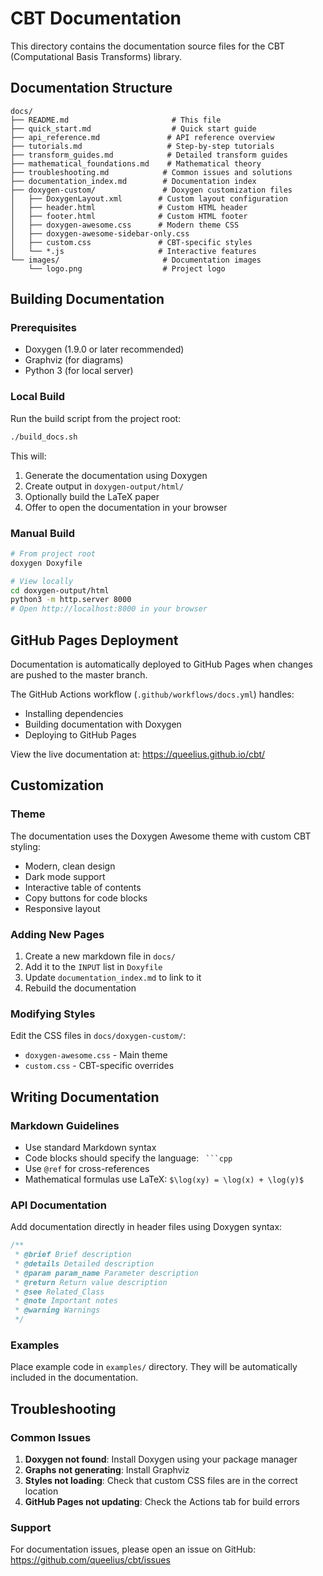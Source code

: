 # CBT Documentation

This directory contains the documentation source files for the CBT (Computational Basis Transforms) library.

## Documentation Structure

```
docs/
├── README.md                       # This file
├── quick_start.md                  # Quick start guide
├── api_reference.md               # API reference overview
├── tutorials.md                   # Step-by-step tutorials
├── transform_guides.md            # Detailed transform guides
├── mathematical_foundations.md    # Mathematical theory
├── troubleshooting.md            # Common issues and solutions
├── documentation_index.md        # Documentation index
├── doxygen-custom/               # Doxygen customization files
│   ├── DoxygenLayout.xml        # Custom layout configuration
│   ├── header.html              # Custom HTML header
│   ├── footer.html              # Custom HTML footer
│   ├── doxygen-awesome.css      # Modern theme CSS
│   ├── doxygen-awesome-sidebar-only.css
│   ├── custom.css               # CBT-specific styles
│   └── *.js                     # Interactive features
└── images/                       # Documentation images
    └── logo.png                  # Project logo

```

## Building Documentation

### Prerequisites

- Doxygen (1.9.0 or later recommended)
- Graphviz (for diagrams)
- Python 3 (for local server)

### Local Build

Run the build script from the project root:

```bash
./build_docs.sh
```

This will:
1. Generate the documentation using Doxygen
2. Create output in `doxygen-output/html/`
3. Optionally build the LaTeX paper
4. Offer to open the documentation in your browser

### Manual Build

```bash
# From project root
doxygen Doxyfile

# View locally
cd doxygen-output/html
python3 -m http.server 8000
# Open http://localhost:8000 in your browser
```

## GitHub Pages Deployment

Documentation is automatically deployed to GitHub Pages when changes are pushed to the master branch.

The GitHub Actions workflow (`.github/workflows/docs.yml`) handles:
- Installing dependencies
- Building documentation with Doxygen
- Deploying to GitHub Pages

View the live documentation at: https://queelius.github.io/cbt/

## Customization

### Theme

The documentation uses the Doxygen Awesome theme with custom CBT styling:
- Modern, clean design
- Dark mode support
- Interactive table of contents
- Copy buttons for code blocks
- Responsive layout

### Adding New Pages

1. Create a new markdown file in `docs/`
2. Add it to the `INPUT` list in `Doxyfile`
3. Update `documentation_index.md` to link to it
4. Rebuild the documentation

### Modifying Styles

Edit the CSS files in `docs/doxygen-custom/`:
- `doxygen-awesome.css` - Main theme
- `custom.css` - CBT-specific overrides

## Writing Documentation

### Markdown Guidelines

- Use standard Markdown syntax
- Code blocks should specify the language: ` ```cpp`
- Use `@ref` for cross-references
- Mathematical formulas use LaTeX: `$\log(xy) = \log(x) + \log(y)$`

### API Documentation

Add documentation directly in header files using Doxygen syntax:

```cpp
/**
 * @brief Brief description
 * @details Detailed description
 * @param param_name Parameter description
 * @return Return value description
 * @see Related_Class
 * @note Important notes
 * @warning Warnings
 */
```

### Examples

Place example code in `examples/` directory. They will be automatically included in the documentation.

## Troubleshooting

### Common Issues

1. **Doxygen not found**: Install Doxygen using your package manager
2. **Graphs not generating**: Install Graphviz
3. **Styles not loading**: Check that custom CSS files are in the correct location
4. **GitHub Pages not updating**: Check the Actions tab for build errors

### Support

For documentation issues, please open an issue on GitHub:
https://github.com/queelius/cbt/issues